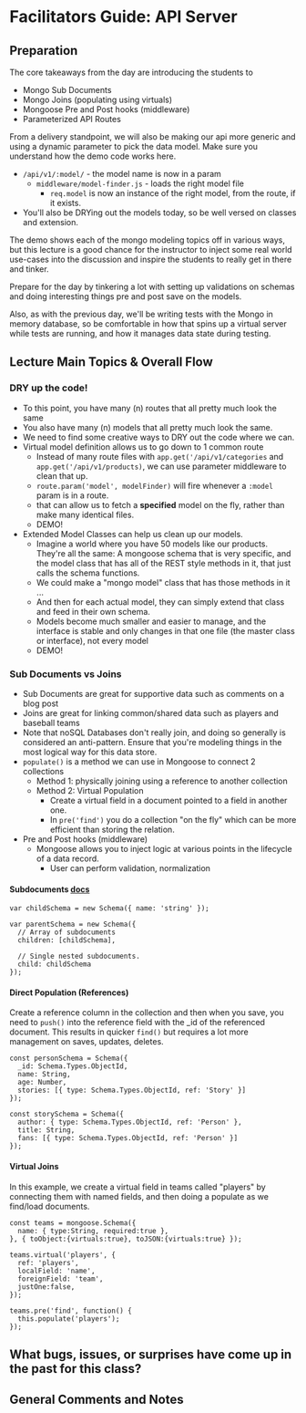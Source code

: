 # Facilitators Guide: API Server

## Preparation
The core takeaways from the day are introducing the students to
* Mongo Sub Documents
* Mongo Joins (populating using virtuals)
* Mongoose Pre and Post hooks (middleware)
* Parameterized API Routes

From a delivery standpoint, we will also be making our api more generic and using a dynamic parameter to pick the data model. Make sure you understand how the demo code works here.

* `/api/v1/:model/` - the model name is now in a param
  * `middleware/model-finder.js` - loads the right model file
    * `req.model` is now an instance of the right model, from the route, if it exists.
* You'll also be DRYing out the models today, so be well versed on classes and extension.

The demo shows each of the mongo modeling topics off in various ways, but this lecture is a good chance for the instructor to inject some real world use-cases into the discussion and inspire the students to really get in there and tinker.

Prepare for the day by tinkering a lot with setting up validations on schemas and doing interesting things pre and post save on the models.

Also, as with the previous day, we'll be writing tests with the Mongo in memory database, so be comfortable in how that spins up a virtual server while tests are running, and how it manages data state during testing.

## Lecture Main Topics & Overall Flow

### DRY up the code!
  * To this point, you have many (n) routes that all pretty much look the same
  * You also have many (n) models that all pretty much look the same.
  * We need to find some creative ways to DRY out the code where we can.
* Virtual model definition allows us to go down to 1 common route
  * Instead of many route files with `app.get('/api/v1/categories` and `app.get('/api/v1/products)`, we can use parameter middleware to clean that up.
  * `route.param('model', modelFinder)` will fire whenever a `:model` param is in a route.
  * that can allow us to fetch a **specified** model on the fly, rather than make many identical files.
  * DEMO!
* Extended Model Classes can help us clean up our models.
  * Imagine a world where you have 50 models like our products. They're all the same: A mongoose schema that is very specific, and the model class that has all of the REST style methods in it, that just calls the schema functions.
  * We could make a "mongo model" class that has those methods in it ...
  * And then for each actual model, they can simply extend that class and feed in their own schema.
  * Models become much smaller and easier to manage, and the interface is stable and only changes in that one file (the master class or interface), not every model
  * DEMO!

### Sub Documents vs Joins
  * Sub Documents are great for supportive data such as comments on a blog post
  * Joins are great for linking common/shared data such as players and baseball teams
* Note that noSQL Databases don't really join, and doing so generally is considered an anti-pattern. Ensure that you're modeling things in the most logical way for this data store.
* `populate()` is a method we can use in Mongoose to connect 2 collections
  * Method 1: physically joining using a reference to another collection
  * Method 2: Virtual Population
    * Create a virtual field in a document pointed to a field in another one.
    * In `pre('find')` you do a collection "on the fly" which can be more efficient than storing the relation.
* Pre and Post hooks (middleware)
  * Mongoose allows you to inject logic at various points in the lifecycle of a data record.
    * User can perform validation, normalization
    
    
#### Subdocuments [docs](https://mongoosejs.com/docs/subdocs.html)
```
var childSchema = new Schema({ name: 'string' });

var parentSchema = new Schema({
  // Array of subdocuments
  children: [childSchema],
  
  // Single nested subdocuments.
  child: childSchema
});
```

#### Direct Population (References)
Create a reference column in the collection and then when you save, you need to `push()` into the reference field with the _id of the referenced document.  This results in quicker `find()` but requires a lot more management on saves, updates, deletes.

```
const personSchema = Schema({
  _id: Schema.Types.ObjectId,
  name: String,
  age: Number,
  stories: [{ type: Schema.Types.ObjectId, ref: 'Story' }]
});

const storySchema = Schema({
  author: { type: Schema.Types.ObjectId, ref: 'Person' },
  title: String,
  fans: [{ type: Schema.Types.ObjectId, ref: 'Person' }]
});
```

#### Virtual Joins

In this example, we create a virtual field in teams called "players" by connecting them with named fields, and then doing a populate as we find/load documents.
```
const teams = mongoose.Schema({
  name: { type:String, required:true },
}, { toObject:{virtuals:true}, toJSON:{virtuals:true} });

teams.virtual('players', {
  ref: 'players',
  localField: 'name',
  foreignField: 'team',
  justOne:false,
});

teams.pre('find', function() {
  this.populate('players');
});

```

## What bugs, issues, or surprises have come up in the past for this class?

## General Comments and Notes
